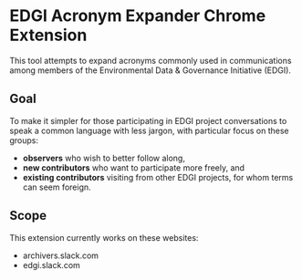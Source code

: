 # EDGI Acronym Expander Chrome Extension

This tool attempts to expand acronyms commonly used in communications
among members of the Environmental Data & Governance Initiative (EDGI).

## Goal

To make it simpler for those participating in EDGI project conversations
to speak a common language with less jargon, with particular focus on
these groups:

  * **observers** who wish to better follow along,
  * **new contributors** who want to participate more freely, and
  * **existing contributors** visiting from other EDGI projects, for whom terms can seem foreign.

## Scope

This extension currently works on these websites:

  * archivers.slack.com
  * edgi.slack.com
